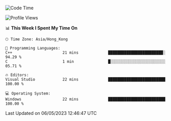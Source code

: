 <!--START_SECTION:waka-->
![Code Time](http://img.shields.io/badge/Code%20Time-56%20hrs%2055%20mins-blue)

![Profile Views](http://img.shields.io/badge/Profile%20Views-0-blue)

📊 **This Week I Spent My Time On** 

```text
🕑︎ Time Zone: Asia/Hong_Kong

💬 Programming Languages: 
C++                      21 mins             ████████████████████████░   94.29 % 
C                        1 min               █░░░░░░░░░░░░░░░░░░░░░░░░   05.71 % 

🔥 Editors: 
Visual Studio            22 mins             █████████████████████████   100.00 % 

💻 Operating System: 
Windows                  22 mins             █████████████████████████   100.00 % 
```


 Last Updated on 06/05/2023 12:46:47 UTC
<!--END_SECTION:waka-->
